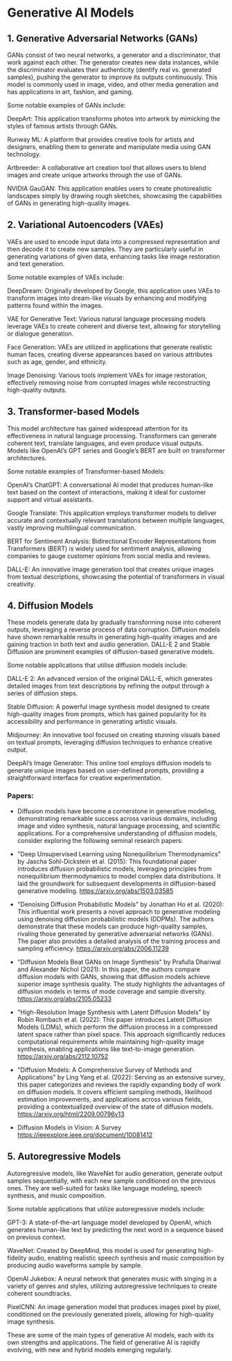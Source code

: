 
# Generative AI Models
## 1. Generative Adversarial Networks (GANs)
GANs consist of two neural networks, a generator and a discriminator, that work against each other. The generator creates new data instances, while the discriminator evaluates their authenticity (dentify real vs. generated samples), pushing the generator to improve its outputs continuously. This model is commonly used in image, video, and other media generation and has applications in art, fashion, and gaming.

Some notable examples of GANs include:

DeepArt: This application transforms photos into artwork by mimicking the styles of famous artists through GANs.

Runway ML: A platform that provides creative tools for artists and designers, enabling them to generate and manipulate media using GAN technology.

Artbreeder: A collaborative art creation tool that allows users to blend images and create unique artworks through the use of GANs.

NVIDIA GauGAN: This application enables users to create photorealistic landscapes simply by drawing rough sketches, showcasing the capabilities of GANs in generating high-quality images.

## 2. Variational Autoencoders (VAEs)
VAEs are used to encode input data into a compressed representation and then decode it to create new samples. They are particularly useful in generating variations of given data, enhancing tasks like image restoration and text generation.

Some notable examples of VAEs include:

DeepDream: Originally developed by Google, this application uses VAEs to transform images into dream-like visuals by enhancing and modifying patterns found within the images.

VAE for Generative Text: Various natural language processing models leverage VAEs to create coherent and diverse text, allowing for storytelling or dialogue generation.

Face Generation: VAEs are utilized in applications that generate realistic human faces, creating diverse appearances based on various attributes such as age, gender, and ethnicity.

Image Denoising: Various tools implement VAEs for image restoration, effectively removing noise from corrupted images while reconstructing high-quality outputs.
## 3. Transformer-based Models
This model architecture has gained widespread attention for its effectiveness in natural language processing. Transformers can generate coherent text, translate languages, and even produce visual outputs. Models like OpenAI’s GPT series and Google’s BERT are built on transformer architectures.

Some notable examples of Transformer-based Models:


OpenAI’s ChatGPT: A conversational AI model that produces human-like text based on the context of interactions, making it ideal for customer support and virtual assistants.

Google Translate: This application employs transformer models to deliver accurate and contextually relevant translations between multiple languages, vastly improving multilingual communication.

BERT for Sentiment Analysis: Bidirectional Encoder Representations from Transformers (BERT) is widely used for sentiment analysis, allowing companies to gauge customer opinions from social media and reviews.

DALL-E: An innovative image generation tool that creates unique images from textual descriptions, showcasing the potential of transformers in visual creativity.

## 4. Diffusion Models
These models generate data by gradually transforming noise into coherent outputs, leveraging a reverse process of data corruption. Diffusion models have shown remarkable results in generating high-quality images and are gaining traction in both text and audio generation. DALL-E 2 and Stable Diffusion are prominent examples of diffusion-based generative models.

Some notable applications that utilise diffusion models include:

DALL-E 2: An advanced version of the original DALL-E, which generates detailed images from text descriptions by refining the output through a series of diffusion steps.

Stable Diffusion: A powerful image synthesis model designed to create high-quality images from prompts, which has gained popularity for its accessibility and performance in generating artistic visuals.

Midjourney: An innovative tool focused on creating stunning visuals based on textual prompts, leveraging diffusion techniques to enhance creative output.

DeepAI’s Image Generator: This online tool employs diffusion models to generate unique images based on user-defined prompts, providing a straightforward interface for creative experimentation.

### Papers:
* Diffusion models have become a cornerstone in generative modeling, demonstrating remarkable success across various domains, including image and video synthesis, natural language processing, and scientific applications. For a comprehensive understanding of diffusion models, consider exploring the following seminal research papers:

* "Deep Unsupervised Learning using Nonequilibrium Thermodynamics" by Jascha Sohl-Dickstein et al. (2015): This foundational paper introduces diffusion probabilistic models, leveraging principles from nonequilibrium thermodynamics to model complex data distributions. It laid the groundwork for subsequent developments in diffusion-based generative modeling. https://arxiv.org/abs/1503.03585

* "Denoising Diffusion Probabilistic Models" by Jonathan Ho et al. (2020): This influential work presents a novel approach to generative modeling using denoising diffusion probabilistic models (DDPMs). The authors demonstrate that these models can produce high-quality samples, rivaling those generated by generative adversarial networks (GANs). The paper also provides a detailed analysis of the training process and sampling efficiency. https://arxiv.org/abs/2006.11239

* "Diffusion Models Beat GANs on Image Synthesis" by Prafulla Dhariwal and Alexander Nichol (2021): In this paper, the authors compare diffusion models with GANs, showing that diffusion models achieve superior image synthesis quality. The study highlights the advantages of diffusion models in terms of mode coverage and sample diversity. https://arxiv.org/abs/2105.05233

* "High-Resolution Image Synthesis with Latent Diffusion Models" by Robin Rombach et al. (2022): This paper introduces Latent Diffusion Models (LDMs), which perform the diffusion process in a compressed latent space rather than pixel space. This approach significantly reduces computational requirements while maintaining high-quality image synthesis, enabling applications like text-to-image generation. https://arxiv.org/abs/2112.10752

* "Diffusion Models: A Comprehensive Survey of Methods and Applications" by Ling Yang et al. (2022): Serving as an extensive survey, this paper categorizes and reviews the rapidly expanding body of work on diffusion models. It covers efficient sampling methods, likelihood estimation improvements, and applications across various fields, providing a contextualized overview of the state of diffusion models. https://arxiv.org/html/2209.00796v13

* Diffusion Models in Vision: A Survey https://ieeexplore.ieee.org/document/10081412
## 5. Autoregressive Models
Autoregressive models, like WaveNet for audio generation, generate output samples sequentially, with each new sample conditioned on the previous ones. They are well-suited for tasks like language modeling, speech synthesis, and music composition.

Some notable applications that utilize autoregressive models include:

GPT-3: A state-of-the-art language model developed by OpenAI, which generates human-like text by predicting the next word in a sequence based on previous context.

WaveNet: Created by DeepMind, this model is used for generating high-fidelity audio, enabling realistic speech synthesis and music composition by producing audio waveforms sample by sample.

OpenAI Jukebox: A neural network that generates music with singing in a variety of genres and styles, utilizing autoregressive techniques to create coherent soundtracks.

PixelCNN: An image generation model that produces images pixel by pixel, conditioned on the previously generated pixels, allowing for high-quality image synthesis.

These are some of the main types of generative AI models, each with its own strengths and applications. The field of generative AI is rapidly evolving, with new and hybrid models emerging regularly.
